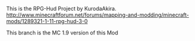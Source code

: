 This is the RPG-Hud Project by KurodaAkira.
<br>http://www.minecraftforum.net/forums/mapping-and-modding/minecraft-mods/1289321-1-11-rpg-hud-3-0
<p>This branch is the MC 1.9 version of this Mod
